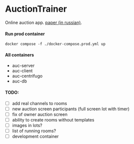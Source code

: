 # AuctionTrainer
Online auction app.
[paper (in russian)](https://drive.google.com/file/d/1_HWdJkheXCVE26IoxWI0Z-SBvj7eHbfh/view?usp=drive_link).

#### Run prod container
```
docker compose -f ./docker-compose.prod.yml up
```

#### All containers
- auc-server
- auc-client
- auc-centrifugo
- auc-db

#### TODO:
- [ ] add real channels to rooms
- [ ] new auction screen participants (full screen lot with timer)
- [ ] fix of owner auction screen
- [ ] ability to create rooms without templates
- [ ] images in lots?
- [ ] list of running rooms?
- [ ] development container
